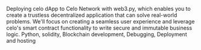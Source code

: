 Deploying celo dApp to Celo Network with web3.py, which enables you to create a trustless decentralized application that can solve real-world problems. We'll focus on creating a seamless user experience and leverage celo's smart contract functionality to write secure and immutable business logic. Python, solidity, Blockchain development, Debugging, Deployment and hosting

